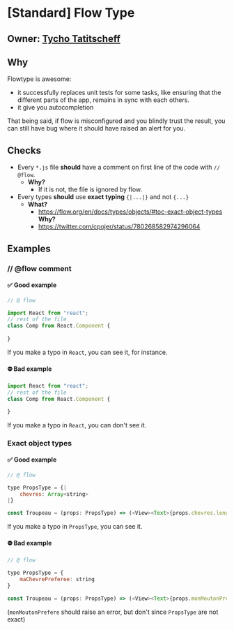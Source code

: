 # [Standard] Flow Type

## Owner: [Tycho Tatitscheff](https://github.com/tychota)

## Why

Flowtype is awesome:
- it successfully replaces unit tests for some tasks, like ensuring that the different parts of the app, remains in sync with each others.
- it give you autocompletion

That being said, if flow is misconfigured and you blindly trust the result, you can still have bug where it should have raised an alert for you.

## Checks

- Every `*.js` file **should** have a comment on first line of the code with `// @flow`.
  - **Why?**
    - If it is not, the file is ignored by flow.
- Every types **should** use **exact typing** `{|...|}` and not `{...}`
  - **What?**
    - https://flow.org/en/docs/types/objects/#toc-exact-object-types
  **Why?**
    - https://twitter.com/cpojer/status/780268582974296064

## Examples

### // @flow comment

#### ✅ **Good example**

```js
// @ flow

import React from "react";
// rest of the file
class Comp from React.Component {
    
}
```

If you make a typo in `React`, you can see it, for instance.

#### ⛔️ **Bad example**

```js
import React from "react";
// rest of the file
class Comp from React.Component {

}
```

If you make a typo in `React`, you can don't see it.

### Exact object types

#### ✅ **Good example**

```js
// @ flow

type PropsType = {|
    chevres: Array<string>
|}

const Troupeau = (props: PropsType) => (<View><Text>{props.chevres.lenght}</Text></View>)
```

If you make a typo in `PropsType`, you can see it.

#### ⛔️ **Bad example**

```js
// @ flow

type PropsType = {
    maChevrePreferee: string
}

const Troupeau = (props: PropsType) => (<View><Text>{props.monMoutonPrefere}</Text></View>)
```

(`monMoutonPrefere` should raise an error, but don't since `PropsType` are not exact)
